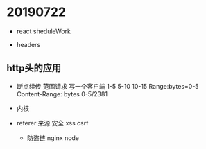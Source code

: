 # 20190722

- react sheduleWork


- headers

## http头的应用
- 断点续传  范围请求  写一个客户端  1-5  5-10 10-15
    Range:bytes=0-5  
    Content-Range: bytes 0-5/2381

- 内核


- referer 来源 安全 xss csrf
    - 防盗链  nginx node